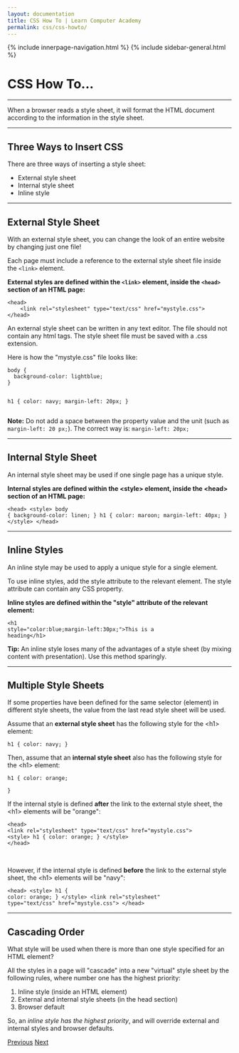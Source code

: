 ```yaml
---
layout: documentation
title: CSS How To | Learn Computer Academy
permalink: css/css-howto/
---
```

<div class="loader">
{% include innerpage-navigation.html %}
{% include sidebar-general.html %}
            <div class="page-content">
                <div class="content-wrapper">
                    <div class="row">
                        <div class="col-md-9 content">
                            <!-- Your content goes started here -->
                            <div class="doc-content">
                                <h1>CSS How To...</h1>
                                <hr>
                                <p>When a browser reads a style sheet, it will format the HTML document according to the information in the style sheet.</p>
                                <hr>
                                <h2>Three Ways to Insert CSS</h2>
                                <p>There are three ways of inserting a style sheet:</p>
                                <ul>
                                    <li>External style sheet</li>
                                    <li>Internal style sheet</li>
                                    <li>Inline style</li>
                                </ul>
                                <hr>
                                <h2>External Style Sheet</h2>
                                <p>With an external style sheet, you can change the look of an entire website by changing just one file!</p>
                                <p>Each page must include a reference to the external style sheet file inside the <code>&lt;link></code> element.</p>
                                <p><b>External styles are defined within the <code>&lt;link></code> element, inside the <code>&lt;head></code> section of an HTML page:</b></p>
                                <pre class="snippet"><code class="html">&lt;head>
    &lt;link rel="stylesheet" type="text/css" href="mystyle.css">
&lt;/head></code></pre>
                                <p>An external style sheet can be written in any text editor. The file should not contain any html tags. The style sheet file must be saved with a .css extension.</p>
                                <p>Here is how the "mystyle.css" file looks like:</p>
                                <pre class="snippet"><code class="css">body {
  background-color: lightblue;
}

h1 {
  color: navy;
  margin-left: 20px;
}</code></pre>
                                <p><b>Note:</b> Do not add a space between the property value and the unit (such as <code>margin-left: 20 px;</code>). The correct way is: <code>margin-left: 20px;</code></p>
                                <hr>
                                <h2>Internal Style Sheet</h2>
                                <p>An internal style sheet may be used if one single page has a unique style.</p>
                                <p><b>Internal styles are defined within the &lt;style> element, inside the &lt;head> section of an HTML page:</b></p>
                                <pre class="snippet"><code class="html">&lt;head>
    &lt;style>
        body {
          background-color: linen;
        }
        h1 {
          color: maroon;
          margin-left: 40px;
        } 
    &lt;/style>
&lt;/head></code></pre>
                                <hr>
                                <h2>Inline Styles</h2>
                                <p>An inline style may be used to apply a unique style for a single element.</p>
                                <p>To use inline styles, add the style attribute to the relevant element. The style attribute can contain any CSS property.</p>
                                <p><b>Inline styles are defined within the "style" attribute of the relevant element:</b></p>
                                <pre class="snippet"><code class="html">&lt;h1 style="color:blue;margin-left:30px;">This is a heading&lt;/h1></code></pre>
                                <p class="note"><b>Tip:</b> An inline style loses many of the advantages of a style sheet (by mixing content with presentation). Use this method sparingly.</p>
                                <hr>
                                <h2>Multiple Style Sheets</h2>
                                <p>If some properties have been defined for the same selector (element) in different style sheets, the value from the last read style sheet will be used.</p> 
                                <p>Assume that an <b>external style sheet</b> has the following style for the &lt;h1> element:</p>
                                <pre class="snippet"><code class="css">h1 {
  color: navy;
}</code></pre>
                                <p>Then, assume that an <b>internal style sheet</b> also has the following style for the &lt;h1> element:</p>
                                <pre class="snippet"><code class="css">h1 {
  color: orange;    
}</code></pre>
                                <p>If the internal style is defined <b>after</b> the link to the external style sheet, the &lt;h1> elements will be "orange":</p>
                                <pre class="snippet"><code class="html">&lt;head>
    &lt;link rel="stylesheet" type="text/css" href="mystyle.css">
    &lt;style>
        h1 {
          color: orange;
        }
    &lt;/style>
&lt;/head></code></pre>    
                                <p>However, if the internal style is defined <b>before</b> the link to the external style sheet, the &lt;h1> elements will be "navy": </p>
                                <pre class="snippet"><code class="html">&lt;head>
    &lt;style>
        h1 {
          color: orange;
        }
    &lt;/style>
    &lt;link rel="stylesheet" type="text/css" href="mystyle.css">
&lt;/head></code></pre> 
                                <hr>
                                <h2>Cascading Order</h2>
                                <p>What style will be used when there is more than one style specified for an HTML element?</p>
                                <p>All the styles in a page will "cascade" into a new "virtual" style sheet by the following rules, where number one has the highest priority:</p>
                                <ol>
                                    <li>Inline style (inside an HTML element)</li>
                                    <li>External and internal style sheets (in the head section)</li>
                                    <li>Browser default</li>
                                </ol>
                                <p>So, an <i>inline style has the highest priority</i>, and will override external and internal styles and browser defaults.</p>
                            </div>
                            <!-- /.Your content ends here -->
                            <div class="footer-btn d-flex justify-content-between">
                                <a href="/css/css-syntax" class="btn"><i class="fas fa-arrow-circle-left"></i>Previous</a>
                                <a href="/css/css-colors" class="btn">Next<i class="fas fa-arrow-circle-right"></i></a>
                            </div>
                            <!-- /.End of footer button -->
                        </div>
                        <!-- Right Sidebar Start-->
                        <?php include '../includes/right-sidebar-innerpage.php'; ?>
                        <!-- Right-Sidebar End -->
                    </div>
                </div>
